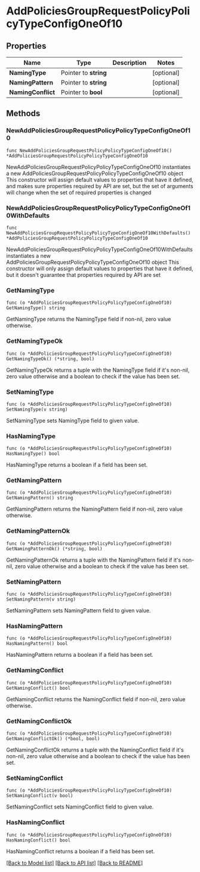 # AddPoliciesGroupRequestPolicyPolicyTypeConfigOneOf10

## Properties

Name | Type | Description | Notes
------------ | ------------- | ------------- | -------------
**NamingType** | Pointer to **string** |  | [optional] 
**NamingPattern** | Pointer to **string** |  | [optional] 
**NamingConflict** | Pointer to **bool** |  | [optional] 

## Methods

### NewAddPoliciesGroupRequestPolicyPolicyTypeConfigOneOf10

`func NewAddPoliciesGroupRequestPolicyPolicyTypeConfigOneOf10() *AddPoliciesGroupRequestPolicyPolicyTypeConfigOneOf10`

NewAddPoliciesGroupRequestPolicyPolicyTypeConfigOneOf10 instantiates a new AddPoliciesGroupRequestPolicyPolicyTypeConfigOneOf10 object
This constructor will assign default values to properties that have it defined,
and makes sure properties required by API are set, but the set of arguments
will change when the set of required properties is changed

### NewAddPoliciesGroupRequestPolicyPolicyTypeConfigOneOf10WithDefaults

`func NewAddPoliciesGroupRequestPolicyPolicyTypeConfigOneOf10WithDefaults() *AddPoliciesGroupRequestPolicyPolicyTypeConfigOneOf10`

NewAddPoliciesGroupRequestPolicyPolicyTypeConfigOneOf10WithDefaults instantiates a new AddPoliciesGroupRequestPolicyPolicyTypeConfigOneOf10 object
This constructor will only assign default values to properties that have it defined,
but it doesn't guarantee that properties required by API are set

### GetNamingType

`func (o *AddPoliciesGroupRequestPolicyPolicyTypeConfigOneOf10) GetNamingType() string`

GetNamingType returns the NamingType field if non-nil, zero value otherwise.

### GetNamingTypeOk

`func (o *AddPoliciesGroupRequestPolicyPolicyTypeConfigOneOf10) GetNamingTypeOk() (*string, bool)`

GetNamingTypeOk returns a tuple with the NamingType field if it's non-nil, zero value otherwise
and a boolean to check if the value has been set.

### SetNamingType

`func (o *AddPoliciesGroupRequestPolicyPolicyTypeConfigOneOf10) SetNamingType(v string)`

SetNamingType sets NamingType field to given value.

### HasNamingType

`func (o *AddPoliciesGroupRequestPolicyPolicyTypeConfigOneOf10) HasNamingType() bool`

HasNamingType returns a boolean if a field has been set.

### GetNamingPattern

`func (o *AddPoliciesGroupRequestPolicyPolicyTypeConfigOneOf10) GetNamingPattern() string`

GetNamingPattern returns the NamingPattern field if non-nil, zero value otherwise.

### GetNamingPatternOk

`func (o *AddPoliciesGroupRequestPolicyPolicyTypeConfigOneOf10) GetNamingPatternOk() (*string, bool)`

GetNamingPatternOk returns a tuple with the NamingPattern field if it's non-nil, zero value otherwise
and a boolean to check if the value has been set.

### SetNamingPattern

`func (o *AddPoliciesGroupRequestPolicyPolicyTypeConfigOneOf10) SetNamingPattern(v string)`

SetNamingPattern sets NamingPattern field to given value.

### HasNamingPattern

`func (o *AddPoliciesGroupRequestPolicyPolicyTypeConfigOneOf10) HasNamingPattern() bool`

HasNamingPattern returns a boolean if a field has been set.

### GetNamingConflict

`func (o *AddPoliciesGroupRequestPolicyPolicyTypeConfigOneOf10) GetNamingConflict() bool`

GetNamingConflict returns the NamingConflict field if non-nil, zero value otherwise.

### GetNamingConflictOk

`func (o *AddPoliciesGroupRequestPolicyPolicyTypeConfigOneOf10) GetNamingConflictOk() (*bool, bool)`

GetNamingConflictOk returns a tuple with the NamingConflict field if it's non-nil, zero value otherwise
and a boolean to check if the value has been set.

### SetNamingConflict

`func (o *AddPoliciesGroupRequestPolicyPolicyTypeConfigOneOf10) SetNamingConflict(v bool)`

SetNamingConflict sets NamingConflict field to given value.

### HasNamingConflict

`func (o *AddPoliciesGroupRequestPolicyPolicyTypeConfigOneOf10) HasNamingConflict() bool`

HasNamingConflict returns a boolean if a field has been set.


[[Back to Model list]](../README.md#documentation-for-models) [[Back to API list]](../README.md#documentation-for-api-endpoints) [[Back to README]](../README.md)


